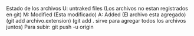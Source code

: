 Estado de los archivos
U: untraked files (Los archivos no estan registrados en git)
M: Modified (Esta modificado)
A: Added (El archivo esta agregado) (git add archivo.extension) (git add . sirve para agregar todos los archivos juntos)
Para subir: git push -u origin
